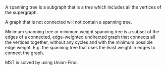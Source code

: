 A spanning tree is a subgraph that is a tree which includes all the vertices of the supergraph.

A graph that is not connected will not contain a spanning tree.

Minimum spanning tree or minimum weight spanning tree is a subset of the edges of a connected, edge-weighted undirected graph that connects all the vertices together, without any cycles and with the minimum possible edge weight. E.g. the spanning tree that uses the least weight in edges to connect the graph.

MST is solved by using Union-Find.